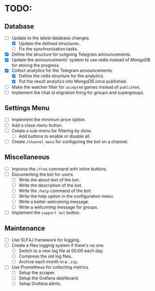 
# TODO:

## Database

- [ ] Update to the latest database changes.
  - [x] Update the defined structures.
  - [ ] Fix the synchronization tasks.
- [x] Define the structure for outgoing Telegram announcements.
- [x] Update the announcements' system to use redis instead of
MongoDB for storing the progress.
- [x] Collect analytics for the Telegram announcements.
  - [x] Define the redis structure for the analytics.
  - [x] Put the result analytics into MongoDB once published.
- [ ] Make the watcher filter for `accepted` games instead of `published`.
- [ ] Implement the chat id migration thing for groups and supergroups.

## Settings Menu

- [ ] Implement the minimum price option.
- [ ] Add a close menu button.
- [ ] Create a sub-menu for filtering by store.
  - [ ] Add buttons to enable or disable all.
- [ ] Create `/channel_menu` for configuring the bot on a channel.

## Miscellaneous

- [ ] Improve the `/free` command with inline buttons.
- [ ] Documenting the bot for users:
  - [ ] Write the about text of the bot.
  - [ ] Write the description of the bot.
  - [ ] Write the `/help` command of the bot.
  - [ ] Write the help option in the configuration menu.
  - [ ] Write a better welcoming message.
  - [ ] Write a welcoming message for groups.
- [ ] Implement the `support bot` button.

## Maintenance

- [ ] Use SLF4J framework for logging.
- [ ] Create a files logging system if there's no one.
  - [ ] Switch to a new log file at 00:00 each day.
  - [ ] Compress the old log files.
  - [ ] Archive each month in a `.zip`.
- [ ] Use Prometheus for collecting metrics.
  - [ ] Setup the scraper.
  - [ ] Setup the Grafana dashboard.
  - [ ] Setup Grafana alerts.
